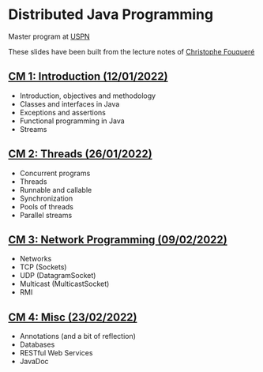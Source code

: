 # Distributed Java Programming

Master program at [USPN](https://www.univ-paris13.fr/)

These slides have been built from the lecture notes
of [Christophe Fouqueré](https://lipn.univ-paris13.fr/~fouquere/ENSEIGNEMENT/M1_PDJ/PDJ.pdf)

## [CM 1: Introduction (12/01/2022)](./01-intro)
- Introduction, objectives and methodology 
- Classes and interfaces in Java
- Exceptions and assertions
- Functional programming in Java
- Streams

## [CM 2: Threads (26/01/2022)](./02-threads)
- Concurrent programs
- Threads
- Runnable and callable 
- Synchronization 
- Pools of threads 
- Parallel streams

## [CM 3: Network Programming (09/02/2022)](./03-networking)
- Networks
- TCP (Sockets)
- UDP (DatagramSocket)
- Multicast (MulticastSocket)
- RMI

## [CM 4: Misc (23/02/2022)](./04-misc)
- Annotations (and a bit of reflection)
- Databases
- RESTful Web Services
- JavaDoc


